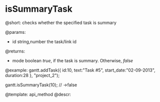 isSummaryTask
=============

@short:
	checks whether the specified task is summary

@params:
- id	string,number	the task/link id

@returns:
- mode		boolean		<i>true</i>, if the task is summary. Otherwise, <i>false</i>


@example:
gantt.addTask({
    id:10,
    text:"Task #5",
    start_date:"02-09-2013",
    duration:28
}, "project_2");

gantt.isSummaryTask(10); // ->false


@template:	api_method
@descr:

